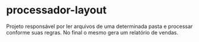 # processador-layout
Projeto responsável por ler arquivos de uma determinada pasta e processar conforme suas regras. No final o mesmo gera um relatório de vendas.

